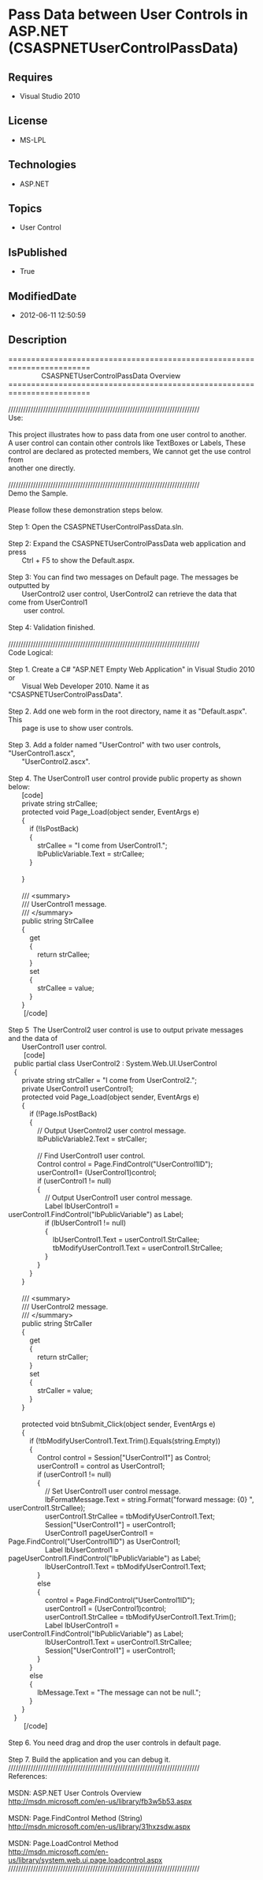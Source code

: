 # Pass Data between User Controls in ASP.NET (CSASPNETUserControlPassData)
## Requires
* Visual Studio 2010
## License
* MS-LPL
## Technologies
* ASP.NET
## Topics
* User Control
## IsPublished
* True
## ModifiedDate
* 2012-06-11 12:50:59
## Description
========================================================================<br>
&nbsp; &nbsp; &nbsp; &nbsp; &nbsp; &nbsp; &nbsp; &nbsp; &nbsp;CSASPNETUserControlPassData Overview<br>
========================================================================<br>
<br>
/////////////////////////////////////////////////////////////////////////////<br>
Use:<br>
<br>
This project illustrates how to pass data from one user control to another.<br>
A user control can contain other controls like TextBoxes or Labels, These <br>
control are declared as protected members, We cannot get the use control from<br>
another one directly.<br>
<br>
/////////////////////////////////////////////////////////////////////////////<br>
Demo the Sample. <br>
<br>
Please follow these demonstration steps below.<br>
<br>
Step 1: Open the CSASPNETUserControlPassData.sln.<br>
<br>
Step 2: Expand the CSASPNETUserControlPassData web application and press <br>
&nbsp; &nbsp; &nbsp; &nbsp;Ctrl &#43; F5 to show the Default.aspx.<br>
<br>
Step 3: You can find two messages on Default page. The messages be outputted by <br>
&nbsp; &nbsp; &nbsp; &nbsp;UserControl2 user control, UserControl2 can retrieve the data that come from UserControl1<br>
&nbsp;&nbsp;&nbsp;&nbsp;&nbsp;&nbsp;&nbsp;&nbsp;user control.<br>
<br>
Step 4: Validation finished.<br>
<br>
/////////////////////////////////////////////////////////////////////////////<br>
Code Logical:<br>
<br>
Step 1. Create a C# &quot;ASP.NET Empty Web Application&quot; in Visual Studio 2010 or<br>
&nbsp; &nbsp; &nbsp; &nbsp;Visual Web Developer 2010. Name it as &quot;CSASPNETUserControlPassData&quot;.<br>
<br>
Step 2. Add one web form in the root directory, name it as &quot;Default.aspx&quot;. This<br>
&nbsp; &nbsp; &nbsp; &nbsp;page is use to show user controls.<br>
<br>
Step 3. Add a folder named &quot;UserControl&quot; with two user controls, &quot;UserControl1.ascx&quot;,<br>
&nbsp; &nbsp; &nbsp; &nbsp;&quot;UserControl2.ascx&quot;.<br>
<br>
Step 4. The UserControl1 user control provide public property as shown below:<br>
&nbsp; &nbsp; &nbsp; &nbsp;[code]<br>
&nbsp; &nbsp; &nbsp; &nbsp;private string strCallee;<br>
&nbsp; &nbsp; &nbsp; &nbsp;protected void Page_Load(object sender, EventArgs e)<br>
&nbsp; &nbsp; &nbsp; &nbsp;{<br>
&nbsp; &nbsp; &nbsp; &nbsp; &nbsp; &nbsp;if (!IsPostBack)<br>
&nbsp; &nbsp; &nbsp; &nbsp; &nbsp; &nbsp;{<br>
&nbsp; &nbsp; &nbsp; &nbsp; &nbsp; &nbsp; &nbsp; &nbsp;strCallee = &quot;I come from UserControl1.&quot;;<br>
&nbsp; &nbsp; &nbsp; &nbsp; &nbsp; &nbsp; &nbsp; &nbsp;lbPublicVariable.Text = strCallee;<br>
&nbsp; &nbsp; &nbsp; &nbsp; &nbsp; &nbsp;}<br>
&nbsp; &nbsp; &nbsp; &nbsp; &nbsp; &nbsp;<br>
&nbsp; &nbsp; &nbsp; &nbsp;}<br>
<br>
&nbsp; &nbsp; &nbsp; &nbsp;/// &lt;summary&gt;<br>
&nbsp; &nbsp; &nbsp; &nbsp;/// UserControl1 message.<br>
&nbsp; &nbsp; &nbsp; &nbsp;/// &lt;/summary&gt;<br>
&nbsp; &nbsp; &nbsp; &nbsp;public string StrCallee<br>
&nbsp; &nbsp; &nbsp; &nbsp;{<br>
&nbsp; &nbsp; &nbsp; &nbsp; &nbsp; &nbsp;get<br>
&nbsp; &nbsp; &nbsp; &nbsp; &nbsp; &nbsp;{<br>
&nbsp; &nbsp; &nbsp; &nbsp; &nbsp; &nbsp; &nbsp; &nbsp;return strCallee;<br>
&nbsp; &nbsp; &nbsp; &nbsp; &nbsp; &nbsp;}<br>
&nbsp; &nbsp; &nbsp; &nbsp; &nbsp; &nbsp;set<br>
&nbsp; &nbsp; &nbsp; &nbsp; &nbsp; &nbsp;{<br>
&nbsp; &nbsp; &nbsp; &nbsp; &nbsp; &nbsp; &nbsp; &nbsp;strCallee = value;<br>
&nbsp; &nbsp; &nbsp; &nbsp; &nbsp; &nbsp;}<br>
&nbsp; &nbsp; &nbsp; &nbsp;}<br>
&nbsp;&nbsp;&nbsp;&nbsp;&nbsp;&nbsp;&nbsp;&nbsp;[/code]<br>
&nbsp;&nbsp;&nbsp;&nbsp;&nbsp;&nbsp;&nbsp;&nbsp;<br>
Step 5 &nbsp;The UserControl2 user control is use to output private messages and the data of
<br>
&nbsp; &nbsp; &nbsp; &nbsp;UserControl1 user control.<br>
&nbsp;&nbsp;&nbsp;&nbsp; &nbsp; &nbsp;[code]<br>
&nbsp; &nbsp;public partial class UserControl2 : System.Web.UI.UserControl<br>
&nbsp; &nbsp;{<br>
&nbsp; &nbsp; &nbsp; &nbsp;private string strCaller = &quot;I come from UserControl2.&quot;;<br>
&nbsp; &nbsp; &nbsp; &nbsp;private UserControl1 userControl1;<br>
&nbsp; &nbsp; &nbsp; &nbsp;protected void Page_Load(object sender, EventArgs e)<br>
&nbsp; &nbsp; &nbsp; &nbsp;{<br>
&nbsp; &nbsp; &nbsp; &nbsp; &nbsp; &nbsp;if (!Page.IsPostBack)<br>
&nbsp; &nbsp; &nbsp; &nbsp; &nbsp; &nbsp;{<br>
&nbsp; &nbsp; &nbsp; &nbsp; &nbsp; &nbsp; &nbsp; &nbsp;// Output UserControl2 user control message.<br>
&nbsp; &nbsp; &nbsp; &nbsp; &nbsp; &nbsp; &nbsp; &nbsp;lbPublicVariable2.Text = strCaller;<br>
<br>
&nbsp; &nbsp; &nbsp; &nbsp; &nbsp; &nbsp; &nbsp; &nbsp;// Find UserControl1 user control.<br>
&nbsp; &nbsp; &nbsp; &nbsp; &nbsp; &nbsp; &nbsp; &nbsp;Control control = Page.FindControl(&quot;UserControl1ID&quot;);<br>
&nbsp; &nbsp; &nbsp; &nbsp; &nbsp; &nbsp; &nbsp; &nbsp;userControl1= (UserControl1)control;<br>
&nbsp; &nbsp; &nbsp; &nbsp; &nbsp; &nbsp; &nbsp; &nbsp;if (userControl1 != null)<br>
&nbsp; &nbsp; &nbsp; &nbsp; &nbsp; &nbsp; &nbsp; &nbsp;{<br>
&nbsp; &nbsp; &nbsp; &nbsp; &nbsp; &nbsp; &nbsp; &nbsp; &nbsp; &nbsp;// Output UserControl1 user control message.<br>
&nbsp; &nbsp; &nbsp; &nbsp; &nbsp; &nbsp; &nbsp; &nbsp; &nbsp; &nbsp;Label lbUserControl1 = userControl1.FindControl(&quot;lbPublicVariable&quot;) as Label;<br>
&nbsp; &nbsp; &nbsp; &nbsp; &nbsp; &nbsp; &nbsp; &nbsp; &nbsp; &nbsp;if (lbUserControl1 != null)<br>
&nbsp; &nbsp; &nbsp; &nbsp; &nbsp; &nbsp; &nbsp; &nbsp; &nbsp; &nbsp;{<br>
&nbsp; &nbsp; &nbsp; &nbsp; &nbsp; &nbsp; &nbsp; &nbsp; &nbsp; &nbsp; &nbsp; &nbsp;lbUserControl1.Text = userControl1.StrCallee;<br>
&nbsp; &nbsp; &nbsp; &nbsp; &nbsp; &nbsp; &nbsp; &nbsp; &nbsp; &nbsp; &nbsp; &nbsp;tbModifyUserControl1.Text = userControl1.StrCallee;<br>
&nbsp; &nbsp; &nbsp; &nbsp; &nbsp; &nbsp; &nbsp; &nbsp; &nbsp; &nbsp;}<br>
&nbsp; &nbsp; &nbsp; &nbsp; &nbsp; &nbsp; &nbsp; &nbsp;}<br>
&nbsp; &nbsp; &nbsp; &nbsp; &nbsp; &nbsp;}<br>
&nbsp; &nbsp; &nbsp; &nbsp;}<br>
<br>
&nbsp; &nbsp; &nbsp; &nbsp;/// &lt;summary&gt;<br>
&nbsp; &nbsp; &nbsp; &nbsp;/// UserControl2 message.<br>
&nbsp; &nbsp; &nbsp; &nbsp;/// &lt;/summary&gt;<br>
&nbsp; &nbsp; &nbsp; &nbsp;public string StrCaller<br>
&nbsp; &nbsp; &nbsp; &nbsp;{<br>
&nbsp; &nbsp; &nbsp; &nbsp; &nbsp; &nbsp;get<br>
&nbsp; &nbsp; &nbsp; &nbsp; &nbsp; &nbsp;{<br>
&nbsp; &nbsp; &nbsp; &nbsp; &nbsp; &nbsp; &nbsp; &nbsp;return strCaller;<br>
&nbsp; &nbsp; &nbsp; &nbsp; &nbsp; &nbsp;}<br>
&nbsp; &nbsp; &nbsp; &nbsp; &nbsp; &nbsp;set<br>
&nbsp; &nbsp; &nbsp; &nbsp; &nbsp; &nbsp;{<br>
&nbsp; &nbsp; &nbsp; &nbsp; &nbsp; &nbsp; &nbsp; &nbsp;strCaller = value;<br>
&nbsp; &nbsp; &nbsp; &nbsp; &nbsp; &nbsp;}<br>
&nbsp; &nbsp; &nbsp; &nbsp;}<br>
<br>
&nbsp; &nbsp; &nbsp; &nbsp;protected void btnSubmit_Click(object sender, EventArgs e)<br>
&nbsp; &nbsp; &nbsp; &nbsp;{<br>
&nbsp; &nbsp; &nbsp; &nbsp; &nbsp; &nbsp;if (!tbModifyUserControl1.Text.Trim().Equals(string.Empty))<br>
&nbsp; &nbsp; &nbsp; &nbsp; &nbsp; &nbsp;{<br>
&nbsp; &nbsp; &nbsp; &nbsp; &nbsp; &nbsp; &nbsp; &nbsp;Control control = Session[&quot;UserControl1&quot;] as Control;<br>
&nbsp; &nbsp; &nbsp; &nbsp; &nbsp; &nbsp; &nbsp; &nbsp;userControl1 = control as UserControl1;<br>
&nbsp; &nbsp; &nbsp; &nbsp; &nbsp; &nbsp; &nbsp; &nbsp;if (userControl1 != null)<br>
&nbsp; &nbsp; &nbsp; &nbsp; &nbsp; &nbsp; &nbsp; &nbsp;{<br>
&nbsp; &nbsp; &nbsp; &nbsp; &nbsp; &nbsp; &nbsp; &nbsp; &nbsp; &nbsp;// Set UserControl1 user control message.<br>
&nbsp; &nbsp; &nbsp; &nbsp; &nbsp; &nbsp; &nbsp; &nbsp; &nbsp; &nbsp;lbFormatMessage.Text = string.Format(&quot;forward message: {0} &quot;, userControl1.StrCallee);<br>
&nbsp; &nbsp; &nbsp; &nbsp; &nbsp; &nbsp; &nbsp; &nbsp; &nbsp; &nbsp;userControl1.StrCallee = tbModifyUserControl1.Text;<br>
&nbsp; &nbsp; &nbsp; &nbsp; &nbsp; &nbsp; &nbsp; &nbsp; &nbsp; &nbsp;Session[&quot;UserControl1&quot;] = userControl1;<br>
&nbsp; &nbsp; &nbsp; &nbsp; &nbsp; &nbsp; &nbsp; &nbsp; &nbsp; &nbsp;UserControl1 pageUserControl1 = Page.FindControl(&quot;UserControl1ID&quot;) as UserControl1;<br>
&nbsp; &nbsp; &nbsp; &nbsp; &nbsp; &nbsp; &nbsp; &nbsp; &nbsp; &nbsp;Label lbUserControl1 = pageUserControl1.FindControl(&quot;lbPublicVariable&quot;) as Label;<br>
&nbsp; &nbsp; &nbsp; &nbsp; &nbsp; &nbsp; &nbsp; &nbsp; &nbsp; &nbsp;lbUserControl1.Text = tbModifyUserControl1.Text;<br>
&nbsp; &nbsp; &nbsp; &nbsp; &nbsp; &nbsp; &nbsp; &nbsp;}<br>
&nbsp; &nbsp; &nbsp; &nbsp; &nbsp; &nbsp; &nbsp; &nbsp;else<br>
&nbsp; &nbsp; &nbsp; &nbsp; &nbsp; &nbsp; &nbsp; &nbsp;{<br>
&nbsp; &nbsp; &nbsp; &nbsp; &nbsp; &nbsp; &nbsp; &nbsp; &nbsp; &nbsp;control = Page.FindControl(&quot;UserControl1ID&quot;);<br>
&nbsp; &nbsp; &nbsp; &nbsp; &nbsp; &nbsp; &nbsp; &nbsp; &nbsp; &nbsp;userControl1 = (UserControl1)control;<br>
&nbsp; &nbsp; &nbsp; &nbsp; &nbsp; &nbsp; &nbsp; &nbsp; &nbsp; &nbsp;userControl1.StrCallee = tbModifyUserControl1.Text.Trim();<br>
&nbsp; &nbsp; &nbsp; &nbsp; &nbsp; &nbsp; &nbsp; &nbsp; &nbsp; &nbsp;Label lbUserControl1 = userControl1.FindControl(&quot;lbPublicVariable&quot;) as Label;<br>
&nbsp; &nbsp; &nbsp; &nbsp; &nbsp; &nbsp; &nbsp; &nbsp; &nbsp; &nbsp;lbUserControl1.Text = userControl1.StrCallee;<br>
&nbsp; &nbsp; &nbsp; &nbsp; &nbsp; &nbsp; &nbsp; &nbsp; &nbsp; &nbsp;Session[&quot;UserControl1&quot;] = userControl1;<br>
&nbsp; &nbsp; &nbsp; &nbsp; &nbsp; &nbsp; &nbsp; &nbsp;}<br>
&nbsp; &nbsp; &nbsp; &nbsp; &nbsp; &nbsp;}<br>
&nbsp; &nbsp; &nbsp; &nbsp; &nbsp; &nbsp;else<br>
&nbsp; &nbsp; &nbsp; &nbsp; &nbsp; &nbsp;{<br>
&nbsp; &nbsp; &nbsp; &nbsp; &nbsp; &nbsp; &nbsp; &nbsp;lbMessage.Text = &quot;The message can not be null.&quot;;<br>
&nbsp; &nbsp; &nbsp; &nbsp; &nbsp; &nbsp;}<br>
&nbsp; &nbsp; &nbsp; &nbsp;}<br>
&nbsp; &nbsp;}<br>
&nbsp;&nbsp;&nbsp;&nbsp; &nbsp; &nbsp;[/code]<br>
&nbsp;&nbsp;&nbsp;&nbsp; &nbsp; <br>
Step 6. You need drag and drop the user controls in default page.<br>
<br>
Step 7. Build the application and you can debug it.<br>
/////////////////////////////////////////////////////////////////////////////<br>
References:<br>
<br>
MSDN: ASP.NET User Controls Overview<br>
http://msdn.microsoft.com/en-us/library/fb3w5b53.aspx<br>
<br>
MSDN: Page.FindControl Method (String)<br>
http://msdn.microsoft.com/en-us/library/31hxzsdw.aspx<br>
<br>
MSDN: Page.LoadControl Method <br>
http://msdn.microsoft.com/en-us/library/system.web.ui.page.loadcontrol.aspx<br>
/////////////////////////////////////////////////////////////////////////////<br>
